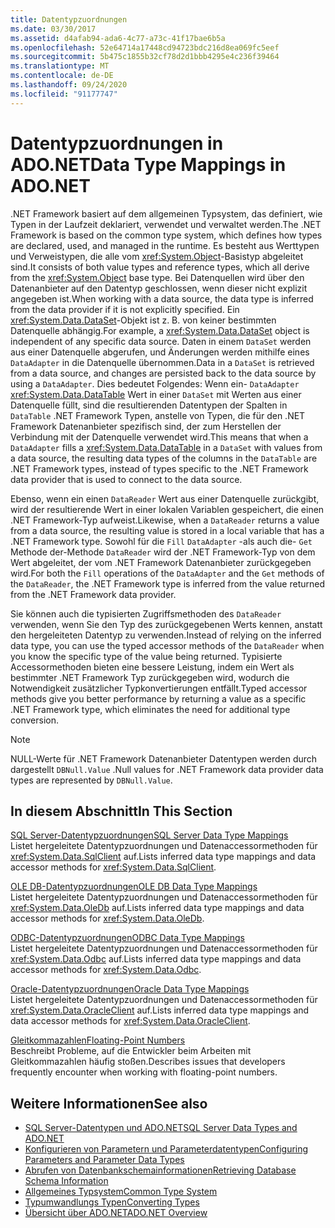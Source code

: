 ```yaml
---
title: Datentypzuordnungen
ms.date: 03/30/2017
ms.assetid: d4afab94-ada6-4c77-a73c-41f17bae6b5a
ms.openlocfilehash: 52e64714a17448cd94723bdc216d8ea069fc5eef
ms.sourcegitcommit: 5b475c1855b32cf78d2d1bbb4295e4c236f39464
ms.translationtype: MT
ms.contentlocale: de-DE
ms.lasthandoff: 09/24/2020
ms.locfileid: "91177747"
---
```

# <a name="data-type-mappings-in-adonet"></a><span data-ttu-id="dbf88-102">Datentypzuordnungen in ADO.NET</span><span class="sxs-lookup"><span data-stu-id="dbf88-102">Data Type Mappings in ADO.NET</span></span>

<span data-ttu-id="dbf88-103">.NET Framework basiert auf dem allgemeinen Typsystem, das definiert, wie Typen in der Laufzeit deklariert, verwendet und verwaltet werden.</span><span class="sxs-lookup"><span data-stu-id="dbf88-103">The .NET Framework is based on the common type system, which defines how types are declared, used, and managed in the runtime.</span></span> <span data-ttu-id="dbf88-104">Es besteht aus Werttypen und Verweistypen, die alle vom <xref:System.Object>-Basistyp abgeleitet sind.</span><span class="sxs-lookup"><span data-stu-id="dbf88-104">It consists of both value types and reference types, which all derive from the <xref:System.Object> base type.</span></span> <span data-ttu-id="dbf88-105">Bei Datenquellen wird über den Datenanbieter auf den Datentyp geschlossen, wenn dieser nicht explizit angegeben ist.</span><span class="sxs-lookup"><span data-stu-id="dbf88-105">When working with a data source, the data type is inferred from the data provider if it is not explicitly specified.</span></span> <span data-ttu-id="dbf88-106">Ein <xref:System.Data.DataSet>-Objekt ist z. B. von keiner bestimmten Datenquelle abhängig.</span><span class="sxs-lookup"><span data-stu-id="dbf88-106">For example, a <xref:System.Data.DataSet> object is independent of any specific data source.</span></span> <span data-ttu-id="dbf88-107">Daten in einem `DataSet` werden aus einer Datenquelle abgerufen, und Änderungen werden mithilfe eines `DataAdapter` in die Datenquelle übernommen.</span><span class="sxs-lookup"><span data-stu-id="dbf88-107">Data in a `DataSet` is retrieved from a data source, and changes are persisted back to the data source by using a `DataAdapter`.</span></span> <span data-ttu-id="dbf88-108">Dies bedeutet Folgendes: Wenn ein- `DataAdapter` <xref:System.Data.DataTable> Wert in einer `DataSet` mit Werten aus einer Datenquelle füllt, sind die resultierenden Datentypen der Spalten in `DataTable` .NET Framework Typen, anstelle von Typen, die für den .NET Framework Datenanbieter spezifisch sind, der zum Herstellen der Verbindung mit der Datenquelle verwendet wird.</span><span class="sxs-lookup"><span data-stu-id="dbf88-108">This means that when a `DataAdapter` fills a <xref:System.Data.DataTable> in a `DataSet` with values from a data source, the resulting data types of the columns in the `DataTable` are .NET Framework types, instead of types specific to the .NET Framework data provider that is used to connect to the data source.</span></span>  
  
 <span data-ttu-id="dbf88-109">Ebenso, wenn ein einen `DataReader` Wert aus einer Datenquelle zurückgibt, wird der resultierende Wert in einer lokalen Variablen gespeichert, die einen .NET Framework-Typ aufweist.</span><span class="sxs-lookup"><span data-stu-id="dbf88-109">Likewise, when a `DataReader` returns a value from a data source, the resulting value is stored in a local variable that has a .NET Framework type.</span></span> <span data-ttu-id="dbf88-110">Sowohl für die `Fill` `DataAdapter` -als auch die- `Get` Methode der-Methode `DataReader` wird der .NET Framework-Typ von dem Wert abgeleitet, der vom .NET Framework Datenanbieter zurückgegeben wird.</span><span class="sxs-lookup"><span data-stu-id="dbf88-110">For both the `Fill` operations of the `DataAdapter` and the `Get` methods of the `DataReader`, the .NET Framework type is inferred from the value returned from the .NET Framework data provider.</span></span>  
  
 <span data-ttu-id="dbf88-111">Sie können auch die typisierten Zugriffsmethoden des `DataReader` verwenden, wenn Sie den Typ des zurückgegebenen Werts kennen, anstatt den hergeleiteten Datentyp zu verwenden.</span><span class="sxs-lookup"><span data-stu-id="dbf88-111">Instead of relying on the inferred data type, you can use the typed accessor methods of the `DataReader` when you know the specific type of the value being returned.</span></span> <span data-ttu-id="dbf88-112">Typisierte Accessormethoden bieten eine bessere Leistung, indem ein Wert als bestimmter .NET Framework Typ zurückgegeben wird, wodurch die Notwendigkeit zusätzlicher Typkonvertierungen entfällt.</span><span class="sxs-lookup"><span data-stu-id="dbf88-112">Typed accessor methods give you better performance by returning a value as a specific .NET Framework type, which eliminates the need for additional type conversion.</span></span>  
  
> [!NOTE]
> <span data-ttu-id="dbf88-113">NULL-Werte für .NET Framework Datenanbieter Datentypen werden durch dargestellt `DBNull.Value` .</span><span class="sxs-lookup"><span data-stu-id="dbf88-113">Null values for .NET Framework data provider data types are represented by `DBNull.Value`.</span></span>  
  
## <a name="in-this-section"></a><span data-ttu-id="dbf88-114">In diesem Abschnitt</span><span class="sxs-lookup"><span data-stu-id="dbf88-114">In This Section</span></span>  

 [<span data-ttu-id="dbf88-115">SQL Server-Datentypzuordnungen</span><span class="sxs-lookup"><span data-stu-id="dbf88-115">SQL Server Data Type Mappings</span></span>](sql-server-data-type-mappings.md)  
 <span data-ttu-id="dbf88-116">Listet hergeleitete Datentypzuordnungen und Datenaccessormethoden für <xref:System.Data.SqlClient> auf.</span><span class="sxs-lookup"><span data-stu-id="dbf88-116">Lists inferred data type mappings and data accessor methods for <xref:System.Data.SqlClient>.</span></span>  
  
 [<span data-ttu-id="dbf88-117">OLE DB-Datentypzuordnungen</span><span class="sxs-lookup"><span data-stu-id="dbf88-117">OLE DB Data Type Mappings</span></span>](ole-db-data-type-mappings.md)  
 <span data-ttu-id="dbf88-118">Listet hergeleitete Datentypzuordnungen und Datenaccessormethoden für <xref:System.Data.OleDb> auf.</span><span class="sxs-lookup"><span data-stu-id="dbf88-118">Lists inferred data type mappings and data accessor methods for <xref:System.Data.OleDb>.</span></span>  
  
 [<span data-ttu-id="dbf88-119">ODBC-Datentypzuordnungen</span><span class="sxs-lookup"><span data-stu-id="dbf88-119">ODBC Data Type Mappings</span></span>](odbc-data-type-mappings.md)  
 <span data-ttu-id="dbf88-120">Listet hergeleitete Datentypzuordnungen und Datenaccessormethoden für <xref:System.Data.Odbc> auf.</span><span class="sxs-lookup"><span data-stu-id="dbf88-120">Lists inferred data type mappings and data accessor methods for <xref:System.Data.Odbc>.</span></span>  
  
 [<span data-ttu-id="dbf88-121">Oracle-Datentypzuordnungen</span><span class="sxs-lookup"><span data-stu-id="dbf88-121">Oracle Data Type Mappings</span></span>](oracle-data-type-mappings.md)  
 <span data-ttu-id="dbf88-122">Listet hergeleitete Datentypzuordnungen und Datenaccessormethoden für <xref:System.Data.OracleClient> auf.</span><span class="sxs-lookup"><span data-stu-id="dbf88-122">Lists inferred data type mappings and data accessor methods for <xref:System.Data.OracleClient>.</span></span>  
  
 [<span data-ttu-id="dbf88-123">Gleitkommazahlen</span><span class="sxs-lookup"><span data-stu-id="dbf88-123">Floating-Point Numbers</span></span>](floating-point-numbers.md)  
 <span data-ttu-id="dbf88-124">Beschreibt Probleme, auf die Entwickler beim Arbeiten mit Gleitkommazahlen häufig stoßen.</span><span class="sxs-lookup"><span data-stu-id="dbf88-124">Describes issues that developers frequently encounter when working with floating-point numbers.</span></span>  
  
## <a name="see-also"></a><span data-ttu-id="dbf88-125">Weitere Informationen</span><span class="sxs-lookup"><span data-stu-id="dbf88-125">See also</span></span>

- [<span data-ttu-id="dbf88-126">SQL Server-Datentypen und ADO.NET</span><span class="sxs-lookup"><span data-stu-id="dbf88-126">SQL Server Data Types and ADO.NET</span></span>](./sql/sql-server-data-types.md)
- [<span data-ttu-id="dbf88-127">Konfigurieren von Parametern und Parameterdatentypen</span><span class="sxs-lookup"><span data-stu-id="dbf88-127">Configuring Parameters and Parameter Data Types</span></span>](configuring-parameters-and-parameter-data-types.md)
- [<span data-ttu-id="dbf88-128">Abrufen von Datenbankschemainformationen</span><span class="sxs-lookup"><span data-stu-id="dbf88-128">Retrieving Database Schema Information</span></span>](retrieving-database-schema-information.md)
- [<span data-ttu-id="dbf88-129">Allgemeines Typsystem</span><span class="sxs-lookup"><span data-stu-id="dbf88-129">Common Type System</span></span>](../../../standard/base-types/common-type-system.md)
- <span data-ttu-id="dbf88-130">[Typumwandlungs Typen](/previous-versions/visualstudio/visual-studio-2008/t8s7t9bf(v=vs.90))</span><span class="sxs-lookup"><span data-stu-id="dbf88-130">[Converting Types](/previous-versions/visualstudio/visual-studio-2008/t8s7t9bf(v=vs.90))</span></span>
- [<span data-ttu-id="dbf88-131">Übersicht über ADO.NET</span><span class="sxs-lookup"><span data-stu-id="dbf88-131">ADO.NET Overview</span></span>](ado-net-overview.md)
